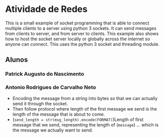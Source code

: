 # Atividade de Redes

This is a small example of socket programming that is able to connect multiple clients to a server using python 3 sockets. It can send messages from clients to server, and from server to clients. This example also shows how to host the socket server locally or globally across the internet so anyone can connect. This uses the python 3 socket and threading module.

## Alunos
### Patrick Augusto do Nascimento
### Antonio Rodrigues de Carvalho Neto


* Encoding the message from a string into bytes so that we can actually send it through the socket.
* Then follow protocol where length of the first message we send is the length of the message that is about to come.
* (`send_length = str(msg_length).encode(FORMAT)`)Length of first message that we send, representing the length of (`message`) ... which is the message we actually want to send.

